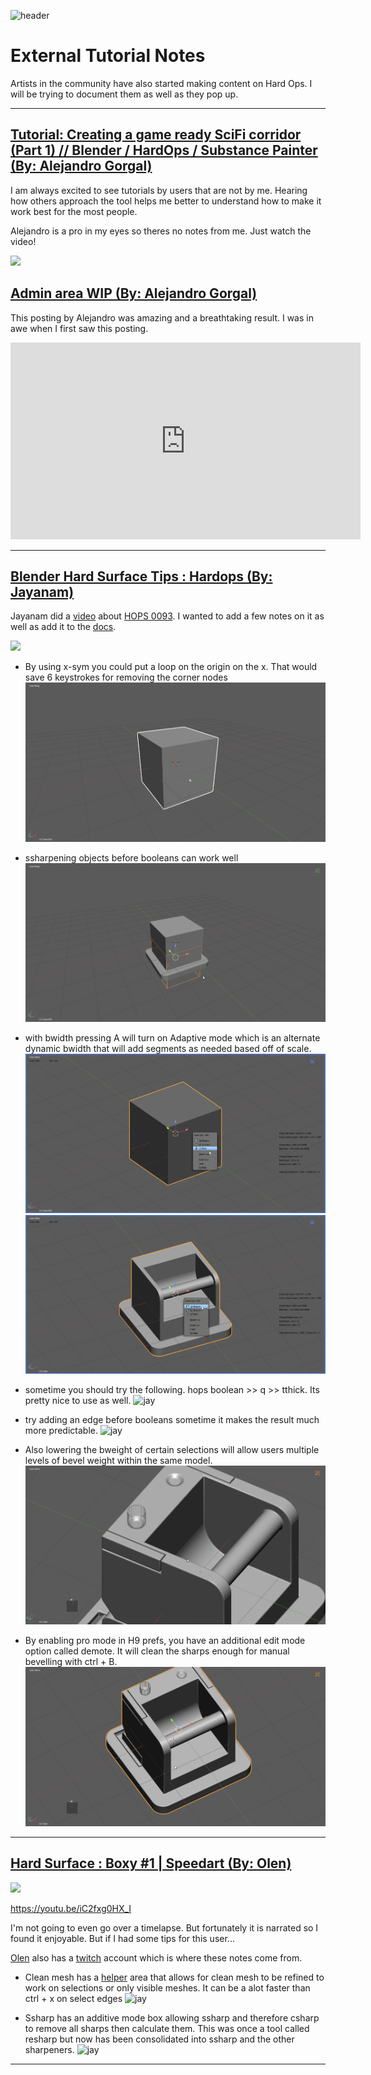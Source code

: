![header](img/banner.gif)

# External Tutorial Notes
Artists in the community have also started making content on Hard Ops. I will be trying to document them as well as they pop up.

---
## [Tutorial: Creating a game ready SciFi corridor (Part 1) // Blender / HardOps / Substance Painter (By: Alejandro Gorgal)](https://youtu.be/zBrCDsGfc2U)

I am always excited to see tutorials by users that are not by me. Hearing how others approach the tool helps me better to understand how to make it work best for the most people.

Alejandro is a pro in my eyes so theres no notes from me. Just watch the video! 

[![](http://img.youtube.com/vi/zBrCDsGfc2U/0.jpg)](http://www.youtube.com/watch?v=zBrCDsGfc2U "")


## [Admin area WIP (By: Alejandro Gorgal)](https://www.youtube.com/watch?v=DKx8Pi4v6wc)

This posting by Alejandro was amazing and a breathtaking result. I was in awe when I first saw this posting.

<iframe width="560" height="315" src="https://www.youtube.com/embed/DKx8Pi4v6wc" frameborder="0" allow="autoplay; encrypted-media" allowfullscreen></iframe>

---

## [Blender Hard Surface Tips : Hardops (By: Jayanam)](http://www.youtube.com/watch?v=ltuD1wg9MoE)

Jayanam did a [video](http://www.youtube.com/watch?v=ltuD1wg9MoE) about [HOPS 0093](https://gumroad.com/l/hardops/). I wanted to add a few notes on it as well as add it to the [docs](https://hardops-manual.readthedocs.io/en/latest/).

[![](http://img.youtube.com/vi/ltuD1wg9MoE/0.jpg)](http://www.youtube.com/watch?v=ltuD1wg9MoE "")

- By using x-sym you could put a loop on the origin on the x. That would save 6 keystrokes for removing the corner nodes
![jay](img/jayanam/1.gif)

- ssharpening objects before booleans can work well
![jay](img/jayanam/2.gif)

- with bwidth pressing A will turn on Adaptive mode which is an alternate dynamic bwidth that will add segments as needed based off of scale.
![jay](img/jayanam/4.gif)
![jay](img/jayanam/3.gif)

- sometime you should try the following. hops boolean >> q >> tthick. Its pretty nice to use as well.
![jay](img/jayanam/5.gif)

- try adding an edge before booleans sometime it makes the result much more predictable.
![jay](img/jayanam/6.gif)

- Also lowering the bweight of certain selections will allow users multiple levels of bevel weight within the same model.
![jay](img/jayanam/7.gif)

- By enabling pro mode in H9 prefs, you have an additional edit mode option called demote. It will clean the sharps enough for manual bevelling with ctrl + B.
![jay](img/jayanam/8.gif)

---

## [Hard Surface : Boxy #1 | Speedart (By: Olen)](https://youtu.be/iC2fxg0HX_I)

[![](http://img.youtube.com/vi/iC2fxg0HX_I/0.jpg)](http://www.youtube.com/watch?v=iC2fxg0HX_I "")

https://youtu.be/iC2fxg0HX_I

I'm not going to even go over a timelapse. But fortunately it is narrated so I found it enjoyable. But if I had some tips for this user...

[Olen](https://www.twitch.tv/olensonssimon) also has a [twitch](https://www.twitch.tv/olensonssimon) account which is where these notes come from.

- Clean mesh has a [helper](helper.md) area that allows for clean mesh to be refined to work on selections or only visible meshes. It can be a alot faster than ctrl + x on select edges
![jay](img/jayanam/9.gif)

- Ssharp has an additive mode box allowing ssharp and therefore csharp to remove all sharps then calculate them. This was once a tool called resharp but now has been consolidated into ssharp and the other sharpeners.
![jay](img/jayanam/10.gif)
---
